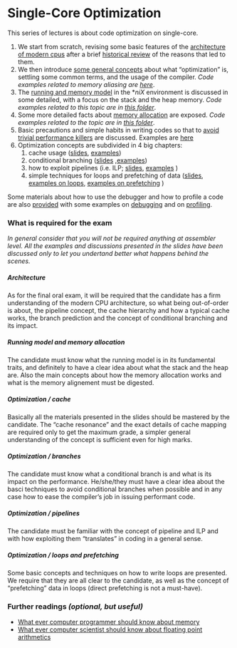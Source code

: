 # Single-Core Optimization


This series of lectures is about code optimization on single-core.

1.  We start from scratch, revising some basic features of the [architecture of modern cpus](01--Modern_architecture.pdf) after a brief [historical review](00--No_more_free_lunch.pdf) of the reasons that led to them.
2.  We then introduce [some general concepts](02--Optimization-preliminary_and_basic_compiler_usage.pdf) about what “optimization” is, settling some common terms, and the usage of the compiler.
    _Code examples related to memory aliasing are [here](./examples_on_aliasing)_.
3.  The [running and memory model](03--Heap_stack_and_memory_model.pdf) in the **niX* environment is discussed in some detailed, with a focus on the stack and the heap memory.
    _Code examples related to this topic are in [this folder](./examples_on_stack_and_heap)_.
4.  Some more detailed facts about [memory allocation](04--Memory_allocation.pdf) are exposed.
    _Code examples related to the topic are in [this folder](./examples_on_memory_allocation)_.
5.  Basic precautions and simple habits in writing codes so that to [avoid trivial performance killers](./05--optimization__avoid_the_avoidable.pdf) are discussed. Examples are [here](./avoid_the_avoidable)
6.  Optimization concepts are subdivided in 4 big chapters:
    1.  cache usage ([slides](./06--optimization__cache.pdf), [examples](./examples_on_cache))
    2.  conditional branching ([slides](./07--optimization__branches.pdf) ,[examples](./examples_on_branching))
    3.  how to exploit pipelines (i.e. ILP; [slides](./08--optimization__pipelines.pdf), [examples](./examples_on_pipelines) )
    4.  simple techniques for loops and prefetching of data ([slides](./09--optimization__loops_and_prefetching.pdf), [examples on loops](./examples_on_pipelines), [examples on prefetching](./examples_on_prefetching) )


Some materials about how to use the debugger and how to profile a code are also [provided](./profiling.pdf) with some examples on [debugging](./debugging_examples) and on [profiling](./exercises_for_profiling).

### What is required for the exam

_In general consider that you will not be required anything at assembler level. All the examples and discussions presented in the slides have been discussed only to let you undertand better what happens behind the scenes._

##### Architecture
As for the final oral exam, it will be required that the candidate has a firm understanding of the modern CPU architecture, so what being out-of-order is about, the pipeline concept, the cache hierarchy and how a typical cache works, the branch prediction and the concept of conditional branching and its impact.

##### Running model and memory allocation

The candidate must know what the running model is in its fundamental traits, and definitely to have a clear idea about what the stack and the heap are.
Also the main concepts about how the memory allocation works and what is the memory alignement must be digested. 

##### Optimization / cache

Basically all the materials presented in the slides should be mastered by the candidate.
The “cache resonance” and the exact details of cache mapping are required only to get the maximum grade, a simpler general understanding of the concept is sufficient even for high marks.

##### Optimization / branches

The candidate must know what a conditional branch is and what is its impact on the performance.
He/she/they must have a clear idea about the basci techniques to avoid conditional branches when possible and in any case how to ease the compiler’s job in issuing performant code.

##### Optimization / pipelines

The candidate must be familiar with the concept of pipeline and ILP and with how exploiting them “translates” in coding in a general sense.

##### Optimization / loops and prefetching

Some basic concepts and techniques on how to write loops are presented. We require that they are all clear to the candidate, as well as the concept of “prefetching” data in loops (direct prefetching is not a must-have).



### Further readings _(optional, but useful)_

*  [What ever computer programmer should know about memory](materials/What_every_computer_programmer_should_know_about_memory.pdf)
*  [What ever computer scientist should know about floating point arithmetics](materials/What_every_computer_scientist_should_know_about_floating-point.pdf)

